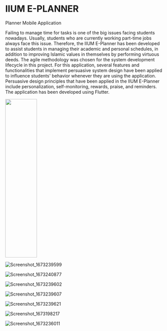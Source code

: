 # IIUM E-PLANNER
 Planner Mobile Application


Failing to manage time for tasks is one of the big issues facing students nowadays. Usually, students who are currently working part-time jobs always face this issue. Therefore, the IIUM E-Planner has been developed to assist students in managing their academic and personal schedules, in addition to improving Islamic values in themselves by performing virtuous deeds. The agile methodology was chosen for the system development lifecycle in this project. For this application, several features and functionalities that implement persuasive system design have been applied to influence students' behavior whenever they are using the application. Persuasive design principles that have been applied in the IIUM E-Planner include personalization, self-monitoring, rewards, praise, and reminders. The application has been developed using Flutter.

<img src="[https://your-image-url.type](https://user-images.githubusercontent.com/92360027/212715189-cc7a32f0-b609-4d4d-a0e7-f5d614482e96.png)" width="100" height="500">

![Screenshot_1673239599](https://user-images.githubusercontent.com/92360027/212715189-cc7a32f0-b609-4d4d-a0e7-f5d614482e96.png)

![Screenshot_1673240877](https://user-images.githubusercontent.com/92360027/212715211-fbc01f08-a0be-42a8-a624-ad69452d95de.png)

![Screenshot_1673239602](https://user-images.githubusercontent.com/92360027/212715269-e1e31515-e2c1-45d1-b5be-ecddc0e72a1a.png)

![Screenshot_1673239607](https://user-images.githubusercontent.com/92360027/212715317-6f02fe56-ee86-4611-8e1a-004469cfd0fa.png)

![Screenshot_1673239621](https://user-images.githubusercontent.com/92360027/212715338-d058bcdf-99fc-45a5-bed9-37e5ff320535.png)

![Screenshot_1673198217](https://user-images.githubusercontent.com/92360027/212715369-34c5bd05-7bef-417d-bc7b-81de211da144.png)

![Screenshot_1673236011](https://user-images.githubusercontent.com/92360027/212715396-75d5975c-3876-4060-a5b0-4572d3de841d.png)
